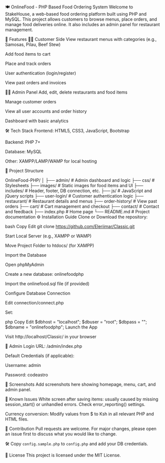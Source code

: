 🍽️ OnlineFood - PHP Based Food Ordering System
Welcome to StakeHouse, a web-based food ordering platform built using PHP and MySQL. This project allows customers to browse menus, place orders, and manage food deliveries online. It also includes an admin panel for restaurant management.

🚀 Features
👨‍🍳 Customer Side
View restaurant menus with categories (e.g., Samosas, Pilau, Beef Stew)

Add food items to cart

Place and track orders

User authentication (login/register)

View past orders and invoices

🧑‍💼 Admin Panel
Add, edit, delete restaurants and food items

Manage customer orders

View all user accounts and order history

Dashboard with basic analytics

🛠️ Tech Stack
Frontend: HTML5, CSS3, JavaScript, Bootstrap

Backend: PHP 7+

Database: MySQL

Other: XAMPP/LAMP/WAMP for local hosting

📁 Project Structure

OnlineFood-PHP/
│
├── admin/                # Admin dashboard and logic
├── css/                  # Stylesheets
├── images/               # Static images for food items and UI
├── includes/             # Header, footer, DB connection, etc.
├── js/                   # JavaScript and jQuery scripts
├── user-login/           # Customer authentication logic
├── restaurant/           # Restaurant details and menus
├── order-history/        # View past orders
├── cart/                 # Cart management and checkout
├── contact/              # Contact and feedback
├── index.php             # Home page
└── README.md             # Project documentation
⚙️ Installation Guide
Clone or Download the repository:

bash
Copy
Edit
git clone https://github.com/Eleriimar/Classic.git


Start Local Server (e.g., XAMPP or WAMP)

Move Project Folder to htdocs/ (for XAMPP)

Import the Database

Open phpMyAdmin

Create a new database: onlinefoodphp

Import the onlinefood.sql file (if provided)

Configure Database Connection

Edit connection/connect.php

Set:

php
Copy
Edit
$dbhost = "localhost";
$dbuser = "root";
$dbpass = "";
$dbname = "onlinefoodphp";
Launch the App

Visit http://localhost/Classic/ in your browser

🔐 Admin Login
URL: /admin/index.php

Default Credentials (if applicable):

Username: admin

Password: codeastro

📸 Screenshots
Add screenshots here showing homepage, menu, cart, and admin panel.

📌 Known Issues
White screen after saving items: usually caused by missing session_start() or unhandled errors. Check error_reporting() settings.

Currency conversion: Modify values from $ to Ksh in all relevant PHP and HTML files.

🙌 Contribution
Pull requests are welcome. For major changes, please open an issue first to discuss what you would like to change.

🛠️ Copy `config.sample.php` to `config.php` and add your DB credentials.


📄 License
This project is licensed under the MIT License.
